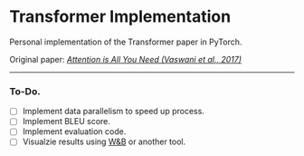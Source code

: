 # Transformer Implementation
Personal implementation of the Transformer paper in PyTorch.

Original paper: [_Attention is All You Need (Vaswani et al., 2017)_](https://arxiv.org/pdf/1706.03762.pdf)

---

### To-Do.

- [ ] Implement data parallelism to speed up process.
- [ ] Implement BLEU score.
- [ ] Implement evaluation code.
- [ ] Visualzie results using [W&B](https://www.wandb.com/) or another tool.
